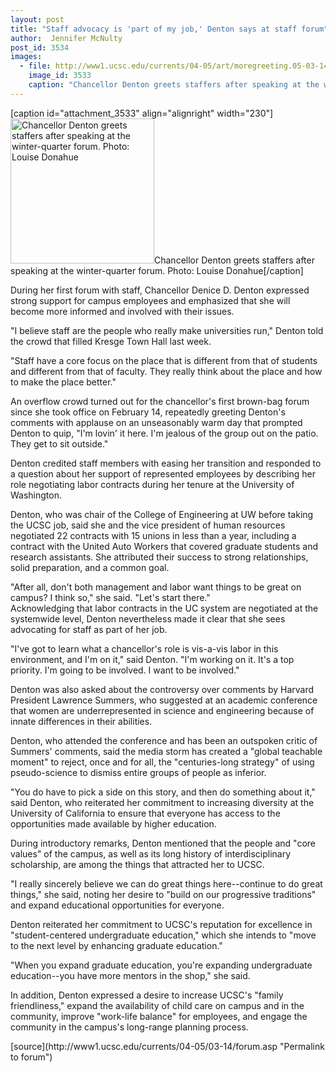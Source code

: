 ```yaml
---
layout: post
title: "Staff advocacy is 'part of my job,' Denton says at staff forum"
author:  Jennifer McNulty
post_id: 3534
images:
  - file: http://www1.ucsc.edu/currents/04-05/art/moregreeting.05-03-14.jpg
    image_id: 3533
    caption: "Chancellor Denton greets staffers after speaking at the winter-quarter forum. Photo: Louise Donahue"
---
```


[caption id="attachment_3533" align="alignright" width="230"]<a href="http://localhost/mysite/wp-content/uploads/2005/03/moregreeting.05-03-14.jpg"><img class="size-full wp-image-3533" src="http://localhost/mysite/wp-content/uploads/2005/03/moregreeting.05-03-14.jpg" alt="Chancellor Denton greets staffers after speaking at the winter-quarter forum. Photo: Louise Donahue" width="230" height="232" /></a>Chancellor Denton greets staffers after speaking at the winter-quarter forum. Photo: Louise Donahue[/caption]
<a name="content" id="content"></a>
<p>
  During her first forum with staff, Chancellor Denice D. Denton expressed strong support for campus employees and emphasized that she will become more informed and involved with their issues.
</p>
<p>
  "I believe staff are the people who really make universities run," Denton told the crowd that filled Kresge Town Hall last week.
</p>
<p>
  "Staff have a core focus on the place that is different from that of students and different from that of faculty. They really think about the place and how to make the place better."<br>
</p>
<p>
  An overflow crowd turned out for the chancellor's first brown-bag forum since she took office on February 14, repeatedly greeting Denton's comments with applause on an unseasonably warm day that prompted Denton to quip, "I'm lovin' it here. I'm jealous of the group out on the patio. They get to sit outside."<br>
</p>
<p>
  Denton credited staff members with easing her transition and responded to a question about her support of represented employees by describing her role negotiating labor contracts during her tenure at the University of Washington.<br>
</p>
<p>
  Denton, who was chair of the College of Engineering at UW before taking the UCSC job, said she and the vice president of human resources negotiated 22 contracts with 15 unions in less than a year, including a contract with the United Auto Workers that covered graduate students and research assistants. She attributed their success to strong relationships, solid preparation, and a common goal.<br>
</p>
<p>
  "After all, don't both management and labor want things to be great on campus? I think so," she said. "Let's start there."<br>
  Acknowledging that labor contracts in the UC system are negotiated at the systemwide level, Denton nevertheless made it clear that she sees advocating for staff as part of her job.<br>
</p>
<p>
  "I've got to learn what a chancellor's role is vis-a-vis labor in this environment, and I'm on it," said Denton. "I'm working on it. It's a top priority. I'm going to be involved. I want to be involved."<br>
</p>
<p>
  Denton was also asked about the controversy over comments by Harvard President Lawrence Summers, who suggested at an academic conference that women are underrepresented in science and engineering because of innate differences in their abilities.
</p>
<p>
  Denton, who attended the conference and has been an outspoken critic of Summers' comments, said the media storm has created a "global teachable moment" to reject, once and for all, the "centuries-long strategy" of using pseudo-science to dismiss entire groups of people as inferior.<br>
</p>
<p>
  "You do have to pick a side on this story, and then do something about it," said Denton, who reiterated her commitment to increasing diversity at the University of California to ensure that everyone has access to the opportunities made available by higher education.<br>
</p>
<p>
  During introductory remarks, Denton mentioned that the people and "core values" of the campus, as well as its long history of interdisciplinary scholarship, are among the things that attracted her to UCSC.<br>
</p>
<p>
  "I really sincerely believe we can do great things here--continue to do great things," she said, noting her desire to "build on our progressive traditions" and expand educational opportunities for everyone.<br>
</p>
<p>
  Denton reiterated her commitment to UCSC's reputation for excellence in "student-centered undergraduate education," which she intends to "move to the next level by enhancing graduate education."<br>
</p>
<p>
  "When you expand graduate education, you're expanding undergraduate education--you have more mentors in the shop," she said.<br>
</p>
<p>
  In addition, Denton expressed a desire to increase UCSC's "family friendliness," expand the availability of child care on campus and in the community, improve "work-life balance" for employees, and engage the community in the campus's long-range planning process.
</p>
[source](http://www1.ucsc.edu/currents/04-05/03-14/forum.asp "Permalink to forum")
